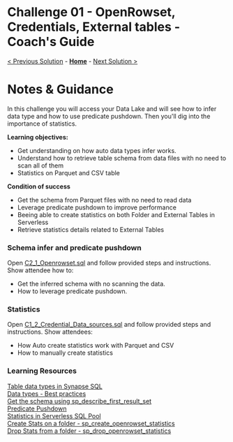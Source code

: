 # Challenge 01 - OpenRowset, Credentials, External tables - Coach's Guide 

[< Previous Solution](./Solution-01.md) - **[Home](./README.md)** - [Next Solution >](./Solution-03.md)

# Notes & Guidance

In this challenge you will access your Data Lake and will see how to infer data type and how to use predicate pushdown. Then you'll dig into the importance of statistics. 

**Learning objectives:**

  - Get understanding on how auto data types infer works. 
  - Understand how to retrieve table schema from data files with no need to scan all of them
  - Statistics on Parquet and CSV table

**Condition of success**

- Get the schema from Parquet files with no need to read data
- Leverage predicate pushdown to improve performance
- Beeing able to create statistics on both Folder and External Tables in Serverless
- Retrieve statistics details related to External Tables 

### Schema infer and predicate pushdown

Open [C2_1_Openrowset.sql](./Solutions/Challenge02/C2_1_Data_types.sql) and follow provided steps and instructions. 
Show attendee how to:
- Get the inferred schema with no scanning the data.
- How to leverage predicate pushdown.


### Statistics 

Open [C1_2_Credential_Data_sources.sql](./Solutions/Challenge02/C2_2_Statistics.sql) and follow provided steps and instructions. 
Show attendees:
- How Auto create statistics work with Parquet and CSV
- How to manually create statistics

### Learning Resources

[Table data types in Synapse SQL](https://learn.microsoft.com/en-us/azure/synapse-analytics/sql/develop-tables-data-types)  
[Data types - Best practices](https://learn.microsoft.com/en-us/azure/synapse-analytics/sql/best-practices-serverless-sql-pool#data-types)  
[Get the schema using sp_describe_first_result_set](https://learn.microsoft.com/en-us/sql/relational-databases/system-stored-procedures/sp-describe-first-result-set-transact-sql?view=sql-server-ver16)  
[Predicate Pushdown](https://learn.microsoft.com/en-us/azure/synapse-analytics/sql/best-practices-serverless-sql-pool#use-proper-collation-to-utilize-predicate-pushdown-for-character-columns)  
[Statistics in Serverless SQL Pool](<https://learn.microsoft.com/en-us/azure/synapse-analytics/sql/develop-tables-statistics#statistics-in-serverless-sql-pool>)  
[Create Stats on a folder - sp_create_openrowset_statistics](https://learn.microsoft.com/en-us/sql/relational-databases/system-stored-procedures/sp-create-openrowset-statistics)  
[Drop Stats from a folder - sp_drop_openrowset_statistics](<https://learn.microsoft.com/en-us/sql/relational-databases/system-stored-procedures/sp-drop-openrowset-statistics>)  
